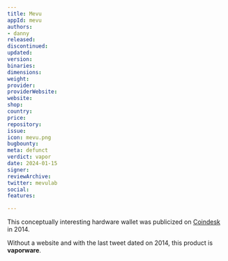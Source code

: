 ```yaml
---
title: Mevu
appId: mevu
authors:
- danny
released: 
discontinued: 
updated: 
version: 
binaries: 
dimensions:
weight: 
provider: 
providerWebsite: 
website: 
shop: 
country: 
price: 
repository: 
issue: 
icon: mevu.png
bugbounty: 
meta: defunct
verdict: vapor
date: 2024-01-15
signer: 
reviewArchive: 
twitter: mevulab
social: 
features: 

---
```


This conceptually interesting hardware wallet was publicized on [Coindesk](https://www.coindesk.com/markets/2014/04/22/mevus-wearable-bitcoin-wallet-can-make-payments-with-a-gesture/) in 2014.

Without a website and with the last tweet dated on 2014, this product is **vaporware**. 